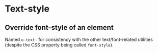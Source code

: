 # Text-style

## Override font-style of an element

Named `u-text-` for consistency with the other text/font-related utilities (despite the CSS property being called `font-style`).
